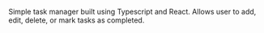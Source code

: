 Simple task manager built using Typescript and React. Allows user to add, edit, delete, or mark tasks as completed.
